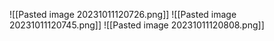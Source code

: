 ![[Pasted image 20231011120726.png]]
![[Pasted image 20231011120745.png]]
![[Pasted image 20231011120808.png]]
